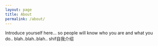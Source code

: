 ```yaml
---
layout: page
title: About
permalink: /about/
---
```


Introduce yourself here... so people will know who you are and what you do.. blah..blah..blah..
shif自我介绍
